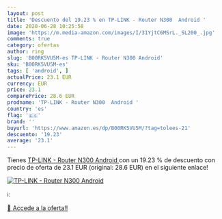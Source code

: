 ```yaml
---
layout: post
title: 'Descuento del 19.23 % en TP-LINK - Router N300  Android '
date: 2020-06-28 10:25:58
image: 'https://m.media-amazon.com/images/I/31YjtC6MSrL._SL200_.jpg'
comments: true
category: ofertas
author: ring
slug: 'B00RK5VU5M-es TP-LINK - Router N300 Android'
sku: 'B00RK5VU5M-es'
tags: [ 'android', ]
actualPrice: 23.1 EUR
currency: EUR
price: 23.1
comparePrice: 28.6 EUR
prodname: 'TP-LINK - Router N300  Android '
country: 'es'
flag: '🇪🇸'
brand: ''
buyurl: 'https://www.amazon.es/dp/B00RK5VU5M/?tag=tolees-21'
descuento: '19.23'
average: '23.1'
---
```


Tienes [TP-LINK - Router N300  Android ](https://www.amazon.es/dp/B00RK5VU5M/?tag=tolees-21) con un 19.23 % de descuento con precio de oferta de 23.1 EUR (original: 28.6 EUR) en el siguiente enlace!

[![TP-LINK - Router N300  Android ](https://m.media-amazon.com/images/I/31YjtC6MSrL._SL200_.jpg)](https://www.amazon.es/dp/B00RK5VU5M/?tag=tolees-21)

ℹ️:


[🛒 Accede a la oferta!!](https://www.amazon.es/dp/B00RK5VU5M/?tag=tolees-21)
